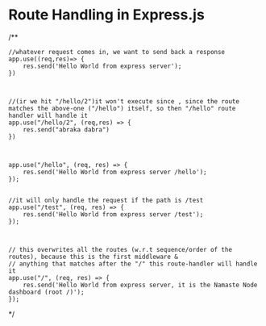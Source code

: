 # Route Handling in Express.js
/**
 
    //whatever request comes in, we want to send back a response
    app.use((req,res)=> {
        res.send('Hello World from express server');
    })



    //(ir we hit "/hello/2")it won't execute since , since the route matches the above-one ("/hello") itself, so then "/hello" route handler will handle it
    app.use("/hello/2", (req,res) => {
        res.send("abraka dabra")
    })
 


    app.use("/hello", (req, res) => {
        res.send('Hello World from express server /hello');
    });


    //it will only handle the request if the path is /test
    app.use("/test", (req, res) => {
        res.send('Hello World from express server /test');
    });



    // this overwrites all the routes (w.r.t sequence/order of the routes), because this is the first middleware & 
    // anything that matches after the "/" this route-handler will handle it
    app.use("/", (req, res) => {
        res.send('Hello World from express server, it is the Namaste Node  dashboard (root /)');
    });


*/
